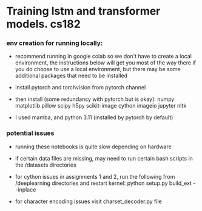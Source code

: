 # Training lstm and transformer models. cs182

### env creation for running locally:

- recommend running in google colab so we don't have to create a local environment, the instructions below will get you most of the way there if you do choose to use a local environment, but there may be some additional packages that need to be installed

- install pytorch and torchvision from pytorch channel

- then install (some redundancy with pytorch but is okay):
numpy matplotlib pillow scipy h5py scikit-image cython imageio jupyter nltk

- I used mamba, and python 3.11 (installed by pytorch by default)

### potential issues

- running these notebooks is quite slow depending on hardware

- if certain data files are missing, may need to run certain bash scripts in the /datasets directories

- for cython issues in assignments 1 and 2, run the following from /deeplearning directories and restart kernel:
python setup.py build_ext --inplace 

- for character encoding issues visit charset_decoder.py file

